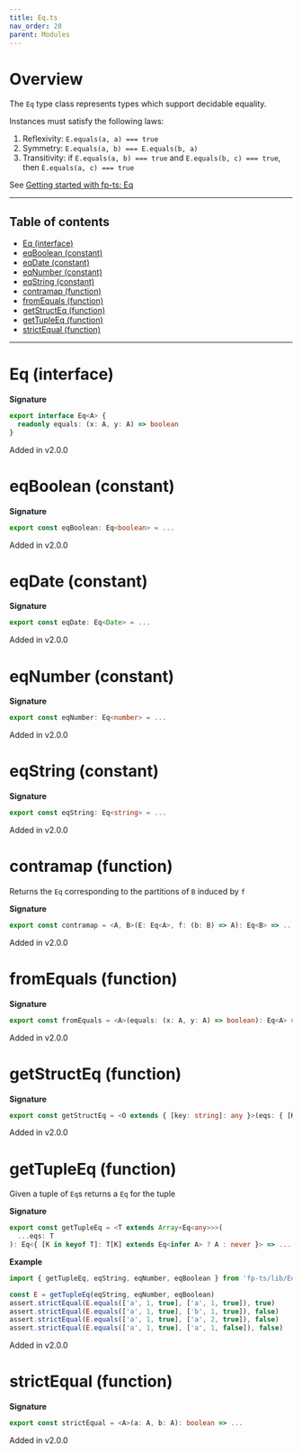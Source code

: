 ```yaml
---
title: Eq.ts
nav_order: 28
parent: Modules
---
```


# Overview

The `Eq` type class represents types which support decidable equality.

Instances must satisfy the following laws:

1. Reflexivity: `E.equals(a, a) === true`
2. Symmetry: `E.equals(a, b) === E.equals(b, a)`
3. Transitivity: if `E.equals(a, b) === true` and `E.equals(b, c) === true`, then `E.equals(a, c) === true`

See [Getting started with fp-ts: Eq](https://dev.to/gcanti/getting-started-with-fp-ts-eq-39f3)

---

<h2 class="text-delta">Table of contents</h2>

- [Eq (interface)](#eq-interface)
- [eqBoolean (constant)](#eqboolean-constant)
- [eqDate (constant)](#eqdate-constant)
- [eqNumber (constant)](#eqnumber-constant)
- [eqString (constant)](#eqstring-constant)
- [contramap (function)](#contramap-function)
- [fromEquals (function)](#fromequals-function)
- [getStructEq (function)](#getstructeq-function)
- [getTupleEq (function)](#gettupleeq-function)
- [strictEqual (function)](#strictequal-function)

---

# Eq (interface)

**Signature**

```ts
export interface Eq<A> {
  readonly equals: (x: A, y: A) => boolean
}
```

Added in v2.0.0

# eqBoolean (constant)

**Signature**

```ts
export const eqBoolean: Eq<boolean> = ...
```

Added in v2.0.0

# eqDate (constant)

**Signature**

```ts
export const eqDate: Eq<Date> = ...
```

Added in v2.0.0

# eqNumber (constant)

**Signature**

```ts
export const eqNumber: Eq<number> = ...
```

Added in v2.0.0

# eqString (constant)

**Signature**

```ts
export const eqString: Eq<string> = ...
```

Added in v2.0.0

# contramap (function)

Returns the `Eq` corresponding to the partitions of `B` induced by `f`

**Signature**

```ts
export const contramap = <A, B>(E: Eq<A>, f: (b: B) => A): Eq<B> => ...
```

Added in v2.0.0

# fromEquals (function)

**Signature**

```ts
export const fromEquals = <A>(equals: (x: A, y: A) => boolean): Eq<A> => ...
```

Added in v2.0.0

# getStructEq (function)

**Signature**

```ts
export const getStructEq = <O extends { [key: string]: any }>(eqs: { [K in keyof O]: Eq<O[K]> }): Eq<O> => ...
```

Added in v2.0.0

# getTupleEq (function)

Given a tuple of `Eq`s returns a `Eq` for the tuple

**Signature**

```ts
export const getTupleEq = <T extends Array<Eq<any>>>(
  ...eqs: T
): Eq<{ [K in keyof T]: T[K] extends Eq<infer A> ? A : never }> => ...
```

**Example**

```ts
import { getTupleEq, eqString, eqNumber, eqBoolean } from 'fp-ts/lib/Eq'

const E = getTupleEq(eqString, eqNumber, eqBoolean)
assert.strictEqual(E.equals(['a', 1, true], ['a', 1, true]), true)
assert.strictEqual(E.equals(['a', 1, true], ['b', 1, true]), false)
assert.strictEqual(E.equals(['a', 1, true], ['a', 2, true]), false)
assert.strictEqual(E.equals(['a', 1, true], ['a', 1, false]), false)
```

Added in v2.0.0

# strictEqual (function)

**Signature**

```ts
export const strictEqual = <A>(a: A, b: A): boolean => ...
```

Added in v2.0.0
